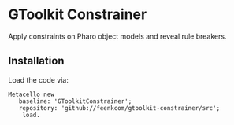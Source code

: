 # GToolkit Constrainer
Apply constraints on Pharo object models and reveal rule breakers. 

## Installation 

Load the code via:

```Iceberg enableMetacelloIntegration: true.
Metacello new
   baseline: 'GToolkitConstrainer';
   repository: 'github://feenkcom/gtoolkit-constrainer/src';
	load.
```
